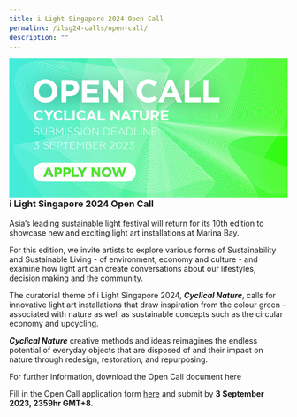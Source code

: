 ```yaml
---
title: i Light Singapore 2024 Open Call
permalink: /ilsg24-calls/open-call/
description: ""
---
```

<img align="left" src="/images/ILSG24%20Calls/ilsg2024-opencall.jpg">

### i Light Singapore 2024 Open Call 

<p style="font-size:17px; line-height:40px">
   

Asia’s leading sustainable light festival will return for its 10th edition to showcase new and exciting light art installations at Marina Bay.

For this edition, we invite artists to explore various forms of Sustainability and Sustainable Living - of environment, economy and culture - and examine how light art can create conversations about our lifestyles, decision making and the community.

The curatorial theme of i Light Singapore 2024, <b><i>Cyclical Nature</i></b>, calls for innovative light art installations that draw inspiration from the colour green - associated with nature as well as sustainable concepts such as the circular economy and upcycling.

<b><i>Cyclical Nature</i></b> creative methods and ideas reimagines the endless potential of everyday objects that are disposed of and their impact on nature through redesign, restoration, and repurposing.

For further information, download the Open Call document here

Fill in the Open Call application form&nbsp;<a target="_blank" href="https://forms.gle/XKDSqi3wo1KNoKGq9">here</a> and submit by <b>3 September 2023, 2359hr GMT+8</b>.</p>